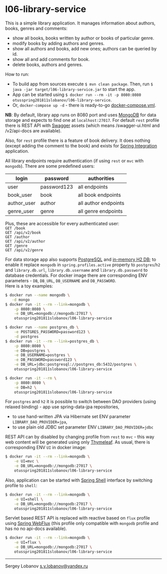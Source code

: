 # l06-library-service

This is a simple library application. It manages information about authors, books, genres and comments:
 * show all books, books written by author or books of particular genre.
 * modify books by adding authors and genres.
 * show all authors and books, add new ones; authors can be queried by id.
 * show all and add comments for book.
 * delete books, authors and genres.
 
How to run:
 * To build app from sources execute `$ mvn clean package`. 
Then, run `$ java -jar target/l06-library-service.jar` to start the app.
 * App can be started using `$ docker run --rm -it -p 8080:8080 otusspring201811slobanov/l06-library-service`.
 * Or, `docker-compose up -d` - there is ready-to-go [docker-compose.yml](docker-compose.yml).

__NB__: By default, library app runs on 8080 port and uses [MongoDB](https://www.mongodb.com/) for data storage 
and expects to find one at `localhost:27017`. For default `rest` profile there is REST API with [Swagger](https://swagger.io/) assets
(which means /swagger-ui.html and /v2/api-docs are available).

Also, for `rest` profile there is a feature of book delivery.
It does nothing (except adding the comment to the book) and exists for
[Spring Integration](https://spring.io/projects/spring-integration) application.

All library endpoints require authentication (if using `rest` or `mvc` with `mongodb`). There are some predefined users: 

| login       | password    | authorities          |
|-------------|-------------|----------------------|
| user        | password123 | all endpoints        |
| book_user   | book        | all book endpoints   | 
| author_user | author      | all author endpoints |
| genre_user  | genre       | all genre endpoints  |

Plus, these are accessible for every authenticated user: <br>
`GET /book` <br> `GET /api/v2/book` <br> `GET /author` <br> `GET /api/v2/author` <br> `GET /genre` <br> `GET /api/v2/genre`

For data storage app also supports [PostgreSQL](https://www.postgresql.org/) and [in-memory H2 DB](http://www.h2database.com); 
to enable it replace `mongodb` in `spring.profiles.active` property to `postgres`/`h2` and
`library.db.url`, `library.db.username` and `library.db.password` to database credentials.
For docker image there are corresponding ENV parameters - `DB`, `DB_URL`, `DB_USERNAME` and `DB_PASSWORD`.
<br>
Here is a toy examples:
```bash
$ docker run --name mongodb \
   -d mongo
$ docker run -it --rm --link=mongodb \
    -p 8080:8080 \
    -e DB_URL=mongodb://mongodb:27017 \
    otusspring201811slobanov/l06-library-service
```

```bash
$ docker run --name postgres_db \
    -e POSTGRES_PASSWORD=password123 \
    -d postgres
$ docker run -it --rm --link=postgres_db \
    -p 8080:8080 \
    -e DB=postgres \
    -e DB_USERNAME=postgres \
    -e DB_PASSWORD=password123 \
    -e DB_URL=jdbc:postgresql://postgres_db:5432/postgres \
    otusspring201811slobanov/l06-library-service
```

```bash
$ docker run -it --rm \
    -p 8080:8080 \
    -e DB=h2 \
    otusspring201811slobanov/l06-library-service
```
For `postgres` and `h2` it is possible to switch between DAO providers (using relaxed binding) - app use spring-data-jpa repositories,
* to use hand-written JPA via Hibernate set ENV parameter `LIBRARY_DAO_PROVIDER=jpa`,
* to use plain old JDBC set parameter ENV `LIBRARY_DAO_PROVIDER=jdbc`

REST API can by disabled by changing profile from `rest` to `mvc` - 
this way web content will be generated using only [Thymeleaf](https://www.thymeleaf.org/).
As usual, there is corresponding ENV `UI` in docker image:
```bash
$ docker run -it --rm --link=mongodb \
    -e UI=mvc \
    -e DB_URL=mongodb://mongodb:27017 \
    otusspring201811slobanov/l06-library-service
```

Also, application can be started with [Spring Shell](https://projects.spring.io/spring-shell/) interface by switching profile to `shell`:
```bash
$ docker run -it --rm --link=mongodb \
    -e UI=shell \
    -e DB_URL=mongodb://mongodb:27017 \
    otusspring201811slobanov/l06-library-service
```
Servlet based REST API is replaced with reactive based on `flux` profile using [Spring WebFlux](https://docs.spring.io/spring/docs/current/spring-framework-reference/web-reactive.html)
(this profile only compatible with `mongodb` profile and has no no api-docs available).
```bash
$ docker run -it --rm --link=mongodb \
    -e UI=flux \
    -e DB_URL=mongodb://mongodb:27017 \
    otusspring201811slobanov/l06-library-service
```

- - - -

Sergey Lobanov
[s.y.lobanov@yandex.ru](mailto:s.y.lobanov@yandex.ru?Subject=otus-springframework-2018-11-slobanov)
